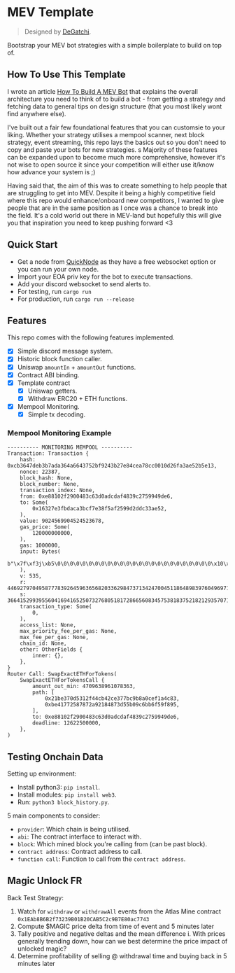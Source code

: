 # MEV Template

> Designed by [DeGatchi](https://twitter.com/DeGatchi).

Bootstrap your MEV bot strategies with a simple boilerplate to build on top of.

## How To Use This Template

I wrote an article [How To Build A MEV Bot](https://www.degatchi.com/articles/how-to-build-a-mev-bot) that explains the overall architecture you need to think of to build a bot - from getting a strategy and fetching data to general tips on design structure (that you most likely wont find anywhere else).

I've built out a fair few foundational features that you can customsie to your liking. Whether your strategy utilises a mempool scanner, next block strategy, event streaming, this repo lays the basics out so you don't need to copy and paste your bots for new strategies.
s
Majority of these features can be expanded upon to become much more comprehensive, however it's not wise to open source it since your competition will either use it/know how advance your system is ;)

Having said that, the aim of this was to create something to help people that are struggling to get into MEV. Despite it being a highly competitive field where this repo would enhance/onboard new competitors, I wanted to give people that are in the same position as I once was a chance to break into the field. It's a cold world out there in MEV-land but hopefully this will give you that inspiration you need to keep pushing forward <3

## Quick Start

- Get a node from [QuickNode](https://www.quicknode.com) as they have a free websocket option or you can run your own node.
- Import your EOA priv key for the bot to execute transactions.
- Add your discord websocket to send alerts to.
- For testing, run `cargo run`
- For production, run `cargo run --release`

## Features

This repo comes with the following features implemented.

- [x] Simple discord message system.
- [x] Historic block function caller.
- [x] Uniswap `amountIn` + `amountOut` functions.
- [x] Contract ABI binding.
- [x] Template contract
  - [x] Uniswap getters.
  - [x] Withdraw ERC20 + ETH functions.
- [x] Mempool Monitoring.
  - [x] Simple tx decoding.

### Mempool Monitoring Example

```
---------- MONITORING MEMPOOL ----------
Transaction: Transaction {
    hash: 0xcb3647deb3b7ada364a6643752bf9243b27e84cea78cc0010d26fa3ae52b5e13,
    nonce: 22387,
    block_hash: None,
    block_number: None,
    transaction_index: None,
    from: 0xe88102f2900483c63d0adcdaf4839c2759949de6,
    to: Some(
        0x16327e3fbdaca3bcf7e38f5af2599d2ddc33ae52,
    ),
    value: 9024569904524523678,
    gas_price: Some(
        120000000000,
    ),
    gas: 1000000,
    input: Bytes(
        b"\x7f\xf3j\xb5\0\0\0\0\0\0\0\0\0\0\0\0\0\0\0\0\0\0\0\0\0\0\0\0\0\x10\xbbdEK\xa0[\0\0\0\0\0\0\0\0\0\0\0\0\0\0\0\0\0\0\0\0\0\0\0\0\0\0\0\0\0\0\0\x80\0\0\0\0\0\0\0\0\0\0\0\0\xe8\x81\x02\xf2\x90\x04\x83\xc6=\n\xdc\xda\xf4\x83\x9c'Y\x94\x9d\xe6\0\0\0\0\0\0\0\0\0\0\0\0\0\0\0\0\0\0\0\0\0\0\0\0\0\0\0\x02\xf0\\\x10\xa0\0\0\0\0\0\0\0\0\0\0\0\0\0\0\0\0\0\0\0\0\0\0\0\0\0\0\0\0\0\0\0\x02\0\0\0\0\0\0\0\0\0\0\0\0!\xbe7\rS\x12\xf4L\xb4,\xe3w\xbc\x9b\x8a\x0c\xef\x1aL\x83\0\0\0\0\0\0\0\0\0\0\0\0\xbeAw%\x87\x87*\x92\x18Hs\xd5[\t\xc6\xbboY\xf8\x95",
    ),
    v: 535,
    r: 44692797049587778392645963656820336298473713424700451186489839760496971858835,
    s: 36641529939556041694165250732768051817286656083457538183752182129357071704354,
    transaction_type: Some(
        0,
    ),
    access_list: None,
    max_priority_fee_per_gas: None,
    max_fee_per_gas: None,
    chain_id: None,
    other: OtherFields {
        inner: {},
    },
}
Router Call: SwapExactETHForTokens(
    SwapExactETHForTokensCall {
        amount_out_min: 4709638961078363,
        path: [
            0x21be370d5312f44cb42ce377bc9b8a0cef1a4c83,
            0xbe41772587872a92184873d55b09c6bb6f59f895,
        ],
        to: 0xe88102f2900483c63d0adcdaf4839c2759949de6,
        deadline: 12622500000,
    },
)
```

## Testing Onchain Data

Setting up environment:

- Install python3: `pip install`.
- Install modules: `pip install web3`.
- Run: `python3 block_history.py`.

5 main components to consider:

- `provider`: Which chain is being utilised.
- `abi`: The contract interface to interact with.
- `block`: Which mined block you're calling from (can be past block).
- `contract address`: Contract address to call.
- `function call`: Function to call from the `contract address`.

## Magic Unlock FR

Back Test Strategy:

1. Watch for `withdraw` or `withdrawAll` events from the Atlas Mine contract `0x1EAb8B6B2f73239B01B20CAB5C2c9B7E80ac7743`
2. Compute $MAGIC price delta from time of event and 5 minutes later
3. Tally positive and negative deltas and the mean difference
   i. With prices generally trending down, how can we best determine the price impact of unlocked magic?
4. Determine profitability of selling @ withdrawal time and buying back in 5 minutes later
